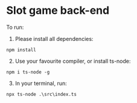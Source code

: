 # Slot game back-end

To run:

1. Please install all dependencies:

```
npm install
```

2. Use your favourite compiler, or install ts-node:

```
npm i ts-node -g
```

3. In your terminal, run:

```
npx ts-node .\src\index.ts
```
